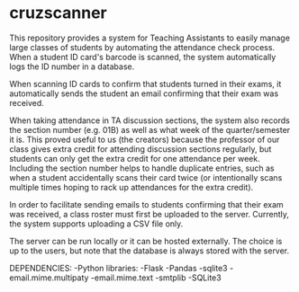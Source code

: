 # cruzscanner

This repository provides a system for Teaching Assistants to easily manage
large classes of students by automating the attendance check process. When
a student ID card's barcode is scanned, the system automatically logs the 
ID number in a database.

When scanning ID cards to confirm that students turned in their exams, it 
automatically sends the student an email confirming that their exam was 
received. 

When taking attendance in TA discussion sections, the system also records the
section number (e.g. 01B) as well as what week of the quarter/semester it is.
This proved useful to us (the creators) because the professor of our class 
gives extra credit for attending discussion sections regularly, but students 
can only get the extra credit for one attendance per week. Including the 
section number helps to handle duplicate entries, such as when a student
accidentally scans their card twice (or intentionally scans multiple times
hoping to rack up attendances for the extra credit). 

In order to facilitate sending emails to students confirming that their exam
was received, a class roster must first be uploaded to the server. Currently,
the system supports uploading a CSV file only. 

The server can be run locally or it can be hosted externally. The choice is up
to the users, but note that the database is always stored with the server.


DEPENDENCIES:
-Python libraries:
    -Flask
    -Pandas
    -sqlite3
    -email.mime.multipaty
    -email.mime.text
    -smtplib
-SQLite3
